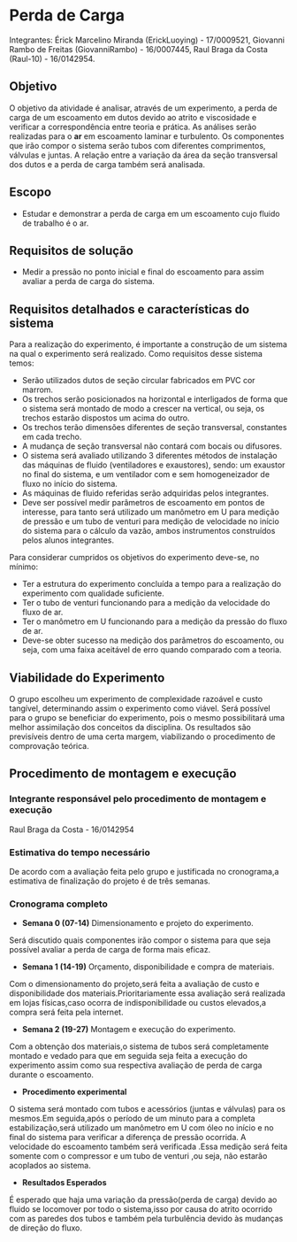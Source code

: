 # Perda de Carga

Integrantes: Érick Marcelino Miranda (ErickLuoying) - 17/0009521, Giovanni Rambo de Freitas (GiovanniRambo) - 16/0007445, Raul Braga da Costa (Raul-10) - 16/0142954.

## Objetivo

O objetivo da atividade é analisar, através de um experimento, a perda de carga de um escoamento em dutos devido ao atrito e viscosidade e verificar a correspondência entre teoria e prática.
As análises serão realizadas para o **ar** em escoamento laminar e turbulento.
Os componentes que irão compor o sistema serão tubos com diferentes comprimentos, válvulas e juntas.
A relação entre a variação da área da seção transversal dos dutos e a perda de carga também será analisada.

## Escopo

* Estudar e demonstrar a perda de carga em um escoamento cujo fluido de trabalho é o ar.

## Requisitos de solução

* Medir a pressão no ponto inicial e final do escoamento para assim avaliar a perda de carga do sistema.

## Requisitos detalhados e características do sistema

Para a realização do experimento, é importante a construção de um sistema na qual o experimento será realizado. Como requisitos desse sistema temos:

* Serão utilizados dutos de seção circular fabricados em PVC cor marrom.
* Os trechos serão posicionados na horizontal e interligados de forma que o sistema será montado de modo a crescer na vertical, ou seja, os trechos estarão dispostos um acima do outro.
* Os trechos terão dimensões diferentes de seção transversal, constantes em cada trecho.
* A mudança de seção transversal não contará com bocais ou difusores.
* O sistema será avaliado utilizando 3 diferentes métodos de instalação das máquinas de fluido (ventiladores e exaustores), sendo: um exaustor no final do sistema, e um ventilador com e sem homogeneizador de fluxo no início do sistema.
* As máquinas de fluido referidas serão adquiridas pelos integrantes.
* Deve ser possível medir parâmetros de escoamento em pontos de interesse, para tanto será utilizado um manômetro em U para medição de pressão e um tubo de venturi para medição de velocidade no início do sistema para o cálculo da vazão, ambos instrumentos construídos pelos alunos integrantes.

Para considerar cumpridos os objetivos do experimento deve-se, no mínimo:
* Ter a estrutura do experimento concluída a tempo para a realização do experimento com qualidade suficiente.
* Ter o tubo de venturi funcionando para a medição da velocidade do fluxo de ar.
* Ter o manômetro em U funcionando para a medição da pressão do fluxo de ar.
* Deve-se obter sucesso na medição dos parâmetros do escoamento, ou seja, com uma faixa aceitável de erro quando comparado com a teoria.

## Viabilidade do Experimento

O grupo escolheu um experimento de complexidade razoável e custo tangível, determinando assim o experimento como viável. Será possível para o grupo se beneficiar do experimento, pois o mesmo possibilitará uma melhor assimilação dos conceitos da disciplina. Os resultados são previsíveis dentro de uma certa margem, viabilizando o procedimento de comprovação teórica.

## Procedimento de montagem e execução

### Integrante responsável pelo procedimento de montagem e execução
Raul Braga da Costa - 16/0142954
### Estimativa do tempo necessário
    
De acordo com a avaliação feita pelo grupo e justificada no cronograma,a estimativa de finalização do projeto é de três semanas.

### Cronograma completo

* **Semana 0 (07-14)**
Dimensionamento e projeto do experimento.

Será discutido quais componentes irão compor o sistema  para que seja possível avaliar a perda de carga de forma mais eficaz.

* **Semana 1 (14-19)**
Orçamento, disponibilidade e compra de materiais.

Com o dimensionamento do projeto,será feita a avaliação de custo e disponibilidade dos materiais.Prioritariamente essa avaliação será realizada em lojas físicas,caso ocorra de indisponibilidade ou custos elevados,a compra será feita pela internet.  

* **Semana 2 (19-27)**
Montagem e execução do experimento.

Com a obtenção dos materiais,o sistema de tubos será completamente montado e vedado para que em seguida seja feita a execução do experimento assim como sua respectiva avaliação de perda de carga durante o escoamento.

* **Procedimento experimental**

O sistema será montado com tubos e acessórios (juntas e válvulas) para os mesmos.Em seguida,após o período de um minuto para a completa estabilização,será utilizado um manômetro em U com óleo no início e no final do sistema para verificar a diferença de pressão ocorrida.
A velocidade do escoamento também será verificada .Essa medição será feita somente com o compressor e um tubo de venturi ,ou seja, não estarão acoplados ao sistema.

* **Resultados Esperados**

É esperado que haja uma variação da pressão(perda de carga) devido ao fluido  se locomover por todo o sistema,isso por causa do atrito ocorrido com as paredes dos tubos e também pela turbulência devido às mudanças de direção do fluxo.


